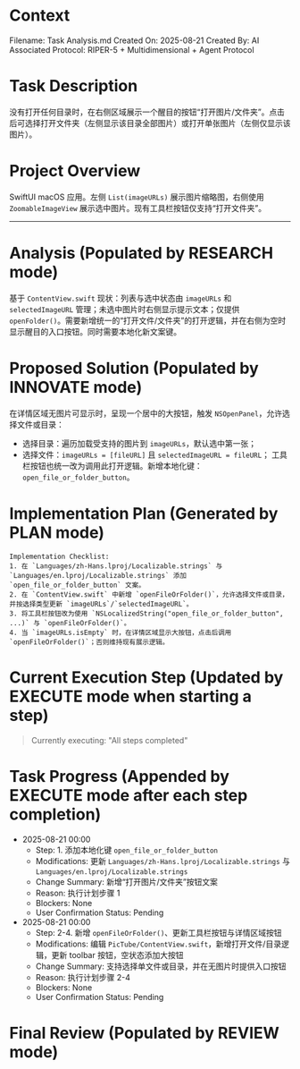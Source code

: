 # Context
Filename: Task Analysis.md
Created On: 2025-08-21
Created By: AI
Associated Protocol: RIPER-5 + Multidimensional + Agent Protocol

# Task Description
没有打开任何目录时，在右侧区域展示一个醒目的按钮“打开图片/文件夹”。点击后可选择打开文件夹（左侧显示该目录全部图片）或打开单张图片（左侧仅显示该图片）。

# Project Overview
SwiftUI macOS 应用。左侧 `List(imageURLs)` 展示图片缩略图，右侧使用 `ZoomableImageView` 展示选中图片。现有工具栏按钮仅支持“打开文件夹”。

---
# Analysis (Populated by RESEARCH mode)
基于 `ContentView.swift` 现状：列表与选中状态由 `imageURLs` 和 `selectedImageURL` 管理；未选中图片时右侧显示提示文本；仅提供 `openFolder()`。需要新增统一的“打开文件/文件夹”的打开逻辑，并在右侧为空时显示醒目的入口按钮。同时需要本地化新文案键。

# Proposed Solution (Populated by INNOVATE mode)
在详情区域无图片可显示时，呈现一个居中的大按钮，触发 `NSOpenPanel`，允许选择文件或目录：
- 选择目录：遍历加载受支持的图片到 `imageURLs`，默认选中第一张；
- 选择文件：`imageURLs = [fileURL]` 且 `selectedImageURL = fileURL`；
工具栏按钮也统一改为调用此打开逻辑。新增本地化键：`open_file_or_folder_button`。

# Implementation Plan (Generated by PLAN mode)
```
Implementation Checklist:
1. 在 `Languages/zh-Hans.lproj/Localizable.strings` 与 `Languages/en.lproj/Localizable.strings` 添加 `open_file_or_folder_button` 文案。
2. 在 `ContentView.swift` 中新增 `openFileOrFolder()`，允许选择文件或目录，并按选择类型更新 `imageURLs`/`selectedImageURL`。
3. 将工具栏按钮改为使用 `NSLocalizedString("open_file_or_folder_button", ...)` 与 `openFileOrFolder()`。
4. 当 `imageURLs.isEmpty` 时，在详情区域显示大按钮，点击后调用 `openFileOrFolder()`；否则维持现有展示逻辑。
```

# Current Execution Step (Updated by EXECUTE mode when starting a step)
> Currently executing: "All steps completed"

# Task Progress (Appended by EXECUTE mode after each step completion)
*   2025-08-21 00:00
    *   Step: 1. 添加本地化键 `open_file_or_folder_button`
    *   Modifications: 更新 `Languages/zh-Hans.lproj/Localizable.strings` 与 `Languages/en.lproj/Localizable.strings`
    *   Change Summary: 新增“打开图片/文件夹”按钮文案
    *   Reason: 执行计划步骤 1
    *   Blockers: None
    *   User Confirmation Status: Pending
*   2025-08-21 00:00
    *   Step: 2-4. 新增 `openFileOrFolder()`、更新工具栏按钮与详情区域按钮
    *   Modifications: 编辑 `PicTube/ContentView.swift`，新增打开文件/目录逻辑，更新 toolbar 按钮，空状态添加大按钮
    *   Change Summary: 支持选择单文件或目录，并在无图片时提供入口按钮
    *   Reason: 执行计划步骤 2-4
    *   Blockers: None
    *   User Confirmation Status: Pending
# Final Review (Populated by REVIEW mode)

